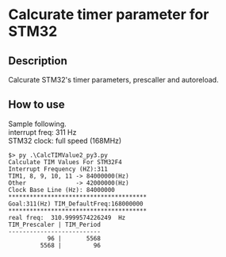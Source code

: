 # Calcurate timer parameter for STM32

## Description
Calcurate STM32's timer parameters, prescaller and autoreload.

## How to use
Sample following.  
interrupt freq: 311 Hz  
STM32 clock: full speed (168MHz)  
```
$> py .\CalcTIMValue2_py3.py
Calculate TIM Values For STM32F4
Interrupt Frequency (HZ):311
TIM1, 8, 9, 10, 11 -> 84000000(Hz)
Other              -> 42000000(Hz)
Clock Base Line (Hz): 84000000
***************************************
Goal:311(Hz) TIM_DefaultFreq:168000000
***************************************
real freq:  310.9999574226249  Hz
TIM_Prescaler | TIM_Period
--------------------------
           96 |       5568
         5568 |         96
```

